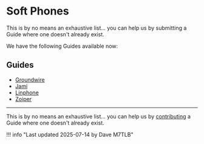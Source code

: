# Soft Phones

This is by no means an exhaustive list... you can help us by submitting a Guide where one doesn't already exist.

We have the following Guides available now:

## Guides

* [Groundwire](./groundwire.md)
* [Jami](./jami.md)
* [Linphone](./linphone.md)
* [Zoiper](./zoiper.md)

---

This is by no means an exhaustive list... you can help us by [contributing](../../../wiki/contributing.md) a Guide where one doesn't already exist.

!!! info "Last updated 2025-07-14 by Dave M7TLB"
